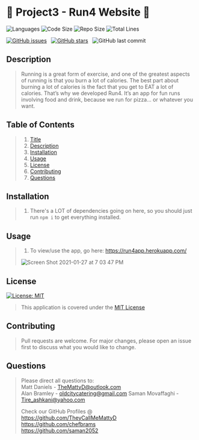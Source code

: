 # :runner: Project3 - Run4 Website :runner:

![Languages](https://img.shields.io/github/languages/count/theycallmemattyd/project3)
![Code Size](https://img.shields.io/github/languages/code-size/theycallmemattyd/project3)
![Repo Size](https://img.shields.io/github/repo-size/theycallmemattyd/project3)
![Total Lines](https://img.shields.io/tokei/lines/github/theycallmemattyd/project3)

[![GitHub issues](https://img.shields.io/github/issues/TheyCallMeMattyD/project3?style=for-the-badge)](https://github.com/TheyCallMeMattyD/project3/issues) &nbsp;
[![GitHub stars](https://img.shields.io/github/stars/TheyCallMeMattyD/project3?style=for-the-badge)](https://github.com/TheyCallMeMattyD/project3/stargazers) &nbsp;
![GitHub last commit](https://img.shields.io/github/last-commit/theycallmemattyd/project3?style=for-the-badge)  

## Description
> Running is a great form of exercise, and one of the greatest aspects of running is that you burn a lot of calories.  The best part about burning a lot of calories is the fact that you get to EAT a lot of calories.  That’s why we developed Run4.  It’s an app for fun runs involving food and drink, because we run for pizza… or whatever you want.  
    
## Table of Contents
>1. [Title](#Title)
>2. [Description](#Description)
>3. [Installation](#Installation)
>4. [Usage](#Usage)
>5. [License](#License)
>6. [Contributing](#Contributing)  
>8. [Questions](#Questions)
  
## Installation
>1. There's a LOT of dependencies going on here, so you should just run `npm i` to get everything installed.    
  
## Usage
>1. To view/use the app, go here: https://run4app.herokuapp.com/  
>  
>![Screen Shot 2021-01-27 at 7 03 47 PM](https://user-images.githubusercontent.com/66084799/106070479-8a064f00-60d2-11eb-8494-4deb4416761a.png)

## License  
[![License: MIT](https://img.shields.io/badge/License-MIT-blue.svg)](https://opensource.org/licenses/MIT)  
>This application is covered under the [MIT License](https://opensource.org/licenses/MIT)  
  
## Contributing  
>Pull requests are welcome. For major changes, please open an issue first to discuss what you would like to change.  
   
## Questions  
>Please direct all questions to:  
>Matt Daniels - TheMattyD@outlook.com  
>Alan Bramley - oldcitycatering@gmail.com
>Saman Movaffaghi - Tire_ashkani@yahoo.com
>  
>Check our GitHub Profiles @  
>https://github.com/TheyCallMeMattyD   
>https://github.com/chefbrams   
>https://github.com/saman2052   

